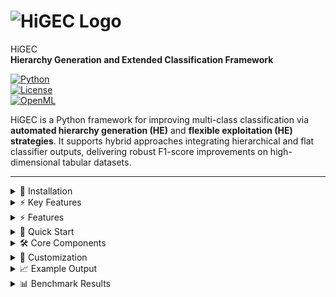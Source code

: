 # ![HiGEC Logo](https://github.com/user-attachments/assets/a415cb44-9bb8-4a8b-b638-624c3ea02667)

HiGEC  
**Hierarchy Generation and Extended Classification Framework**  

[![Python](https://img.shields.io/badge/python-3.8%2B-blue.svg)](https://www.python.org/)  
[![License](https://img.shields.io/badge/license-MIT-green.svg)](LICENSE)  
[![OpenML](https://img.shields.io/badge/OpenML-datasets-orange.svg)](https://www.openml.org/)  

HiGEC is a Python framework for improving multi-class classification via **automated hierarchy generation (HE)** and **flexible exploitation (HE) strategies**. It supports hybrid approaches integrating hierarchical and flat classifier outputs, delivering robust F1-score improvements on high-dimensional tabular datasets.  


---

<details>
<summary>🔧 Installation</summary>

```bash
git clone https://github.com/alagoz/higec.git
cd higec
pip install -r requirements.txt
```

# HiGEC: Hierarchy Generation and Extended Classification Framework
HiGEC is a Python framework for performing hierarchical classification with automated hierarchy generation, flexible exploitation strategies, and integration with modern classifiers.

🔧 Installation
```
git clone https://github.com/your-username/higec.git
cd higec
pip install -r requirements.txt
```

**Dependencies:**  
`numpy` `scipy` `matplotlib` `scikit-learn` `scikit-learn-extra` `proglearn` `xgboost` `lightgbm`

</details>
<details> <summary>⚡ Key Features</summary>
- � **Automatic hierarchy generation** from flat class labels
- 🧩 **Hybrid HE+F classification strategies**
- 🖇️ Support for **any scikit-learn compatible classifier**
- 📊 **Benchmark-ready** with OpenML integration
- 🌳 **Visualization tools** for hierarchy inspection


Dependencies: numpy, scipy, matplotlib, scikit-learn, scikit-learn-extra, proglearn, xgboost, lightgbm

</details>
<details> <summary>⚡ Features</summary>

Automatic Hierarchy Generation from flat-labeled datasets

Advanced Hierarchy Exploitation (HE+) and Hybrid HE+F approaches

Support for any multi-class base classifier: RF, XGB, ETC, LGB, etc.

Benchmark-ready with OpenML datasets

Visualizations: dendrograms & extended linkage tables

</details>
<details> <summary>🚀 Quick Start</summary>

Run the example:

python run_higec_example.py


Steps performed:

Download dataset from OpenML

Flat classification with a base classifier

Construct hierarchical class structure

Train hierarchical classifier

Compare F1-score (flat vs hierarchical)

</details>
<details> <summary>🛠 Core Components</summary>
Component	Purpose
HG.py	Hierarchy Generation (distance- or classifier-based)
HE.py	Hierarchy Exploitation (training/prediction wrapper)
diss_mat_embedding.py	Embed dissimilarity matrices
hdc.py	Hierarchical Divisive Clustering
jsd.py	Jensen-Shannon Distance computation
tsd.py	Task Similarity Distance computation
utils.py	Data loading, scoring, plotting, label checks
run_higec_example.py	Demo script with configurable HiGEC settings
</details>
<details> <summary>🧪 Customization</summary>

Adjust parameters in run_higec_example.py:

DID = 46264                       # OpenML dataset ID
HiGEC = 'CCM[HAC|COMPLETE]-LCPN[ETC]+F[XGB]'  # Hierarchy + Exploitation scheme
CLF_NAME_FC = 'RF'                # Flat classifier


Available classifiers: RF, XGB, ETC, LGB.

</details>
<details> <summary>📈 Example Output</summary>

Extended Linkage Table:

node_id:0, node_type:parent, subsets:[[0], [1,2,3,4]], branch_ids:[0,7], parent_id:None
node_id:1, node_type:parent, subsets:[[3,4],[1,2]], branch_ids:[5,6], parent_id:0


Performance Comparison:

- Flat Classification (RF) (f1): 0.3517 in 0.4309 seconds
- HiGEC: CCM[HAC|COMPLETE]-LCPN[ETC]+F[XGB] (f1): 0.3700 in 1.1853 seconds


Generated Hierarchy:
![example_hierarchy](https://github.com/user-attachments/assets/96e78795-541b-41a1-a7bb-a945b65411fa)

</details>
<details> <summary>📊 Benchmark Results</summary>

HiGEC was evaluated on 100 multi-class tabular datasets, showing consistent F1-score gains, particularly with hybrid HE+F configurations.

Mean F1 Comparison (HiGEC vs FC):
<img width="1476" height="387" alt="fig_mcm_higec_vs_fc" src="https://github.com/user-attachments/assets/614581db-e193-44dc-a5d2-998db14887b5" />

Mean F1 Scores & Std Values:
![table](https://github.com/user-attachments/assets/7e8000ef-de32-4aa2-87a6-76da536a9d26)

<details> <summary>📖 References</summary>

For more details on methodology, datasets, and evaluations, see the HiGEC GitHub repository.

</details> ```
